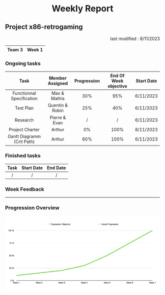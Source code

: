 <style>
    table {
        width: 100%;
    }
</style>

<h1 align="center">Weekly Report</h1>

Project x86-retrogaming
---

<p align="right">last modified : 8/11/2023</p>

<div align="center">

|Team 3|Week 1|
|:-|-:|

</div>

### Ongoing tasks

<div align="center">

|           Task            |   Member Assigned   |   Progression   |   End Of Week objective   |   Start Date  |
|:-------------------------:|:-------------------:|:---------------:|:-------------------------:|:-------------:|
|Functionnal Specification  |Max & Mathis         |30%              |95%                        |6/11/2023      |
|Test Plan                  |Quentin & Robin      |25%              |40%                        |6/11/2023      |
|Research                   |Pierre & Evan        |/                |/                          |6/11/2023      |
|Project Charter            |Arthur               |0%               |100%                       |8/11/2023      |
|Gantt Diagramm (Crit Path) |Arthur               |60%              |100%                       |6/11/2023      |

</div>

### Finished tasks

<div align="center">

|           Task            |   Start Date   |   End Date  |
|:-------------------------:|:--------------:|:-----------:|
|/                          |/               |/            |

</div>

### Week Feedback

---

### Progression Overview

<div align="center">

![Progression](/Documents/pictures/Weekly-Report/Progression-Week-1.png)

</div>